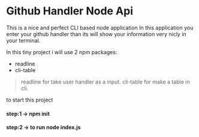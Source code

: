 # Github Handler Node Api
This is a nice and perfect CLI based node application
In this application you enter your github handler than its will show your information very nicly in your terminal.

In this tiny project i will use 2 npm packages:
* readline
* cli-table

> readline for take user handler as a input.
> cli-table for make a table in cli.

to start this project
#### step:1 -> npm init
#### step:2 -> to run node index.js
